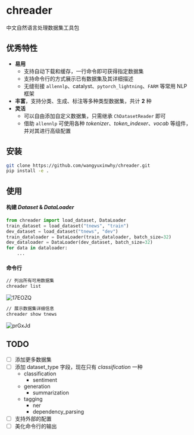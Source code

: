 # chreader

中文自然语言处理数据集工具包

## 优秀特性

- **易用**
  - 支持自动下载和缓存，一行命令即可获得指定数据集
  - 支持命令行的方式展示已有数据集及其详细描述
  - 无缝衔接 `allennlp`、catalyst、`pytorch_lightning`、`FARM` 等常用 NLP 框架
- **丰富**，支持分类、生成、标注等多种类型数据集，共计 **2** 种
- **灵活**
  - 可以自由添加自定义数据集，只需继承 `ChDatasetReader` 即可
  - 借助 `allennlp` 可使用各种 *tokenizer*、*token_indexer*、*vocab* 等组件，并对其进行高级配置

## 安装

```bash
git clone https://github.com/wangyuxinwhy/chreader.git
pip install -e .
```

## 使用

#### 构建 *Dataset* & *DataLoader*

```python
from chreader import load_dataset, DataLoader
train_dataset = load_dataset("tnews", "train")
dev_dataset = load_dataset("tnews", "dev")
train_dataloader = DataLoader(train_dataloader, batch_size=32)
dev_dataloader = DataLoader(dev_dataset, batch_size=32)
for data in dataloader:
    ...
```

#### 命令行

```bash
// 列出所有可用数据集
chreader list
```

![17EOZQ](https://yuxin-wang.oss-cn-beijing.aliyuncs.com/uPic/17EOZQ.png)

```bash
// 展示数据集详细信息
chreader show tnews
```

![prGxJd](https://yuxin-wang.oss-cn-beijing.aliyuncs.com/uPic/prGxJd.png)

## TODO

- [ ] 添加更多数据集
- [ ] 添加 dataset_type 字段，现在只有 *classification* 一种
  - classification
    - sentiment
  - generation
    - summarization
  - tagging
    - ner
    - dependency_parsing
- [ ] 支持外部的配置
- [ ] 美化命令行的输出